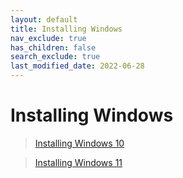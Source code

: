 ```yaml
---
layout: default
title: Installing Windows
nav_exclude: true
has_children: false
search_exclude: true
last_modified_date: 2022-06-28
---
```


# Installing Windows


> [Installing Windows 10](/docs/installations/install-10)

> [Installing Windows 11](/docs/installations/install-11)
